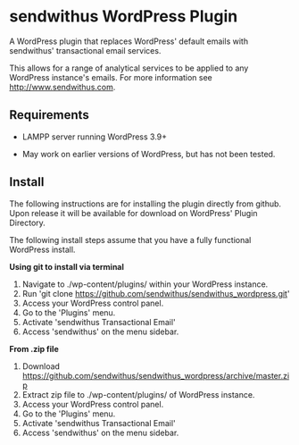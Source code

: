 sendwithus WordPress Plugin
====================

A WordPress plugin that replaces WordPress' default emails with sendwithus' transactional email services.

This allows for a range of analytical services to be applied to any WordPress instance's emails. For more information see http://www.sendwithus.com.

Requirements
--------------
* LAMPP server running WordPress 3.9+
 - May work on earlier versions of WordPress, but has not been tested.

Install
----------
The following instructions are for installing the plugin directly from github. Upon release it will be available for download on WordPress' Plugin Directory. 

The following install steps assume that you have a fully functional WordPress install.

<b>Using git to install via terminal</b>
1. Navigate to ./wp-content/plugins/ within your WordPress instance.
2. Run 'git clone https://github.com/sendwithus/sendwithus_wordpress.git'
3. Access your WordPress control panel.
4. Go to the 'Plugins' menu.
5. Activate 'sendwithus Transactional Email'
6. Access 'sendwithus' on the menu sidebar.

<b>From .zip file</b>
1. Download https://github.com/sendwithus/sendwithus_wordpress/archive/master.zip
2. Extract zip file to ./wp-content/plugins/ of WordPress instance.
3. Access your WordPress control panel.
4. Go to the 'Plugins' menu.
5. Activate 'sendwithus Transactional Email'
6. Access 'sendwithus' on the menu sidebar.